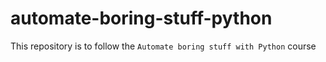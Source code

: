 # automate-boring-stuff-python
This repository is to follow the `Automate boring stuff with Python` course
